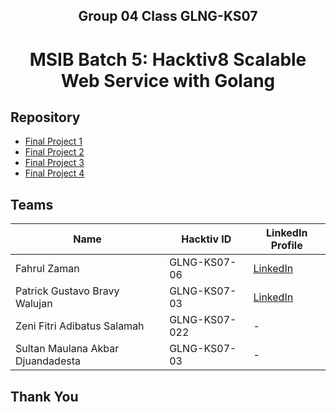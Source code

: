 <h2 align="center">Group 04 Class GLNG-KS07</h2>

<h1 align="center">MSIB Batch 5: Hacktiv8 Scalable Web Service with Golang</h1>

## Repository

- [Final Project 1](https://github.com/hacktiv8-ks07-g04/final-project-1)
- [Final Project 2](https://github.com/hacktiv8-ks07-g04/final-project-2)
- [Final Project 3](https://github.com/hacktiv8-ks07-g04/final-project-3)
- [Final Project 4](https://github.com/hacktiv8-ks07-g04/final-project-4)

## Teams

| Name                                       | Hacktiv ID    | LinkedIn Profile                                        |
| ------------------------------------------ | ------------- | ------------------------------------------------------- |
| Fahrul Zaman                               | GLNG-KS07-06  | [LinkedIn](https://www.linkedin.com/in/fhrlzmn/)        | 
| Patrick Gustavo Bravy Walujan              | GLNG-KS07-03  | [LinkedIn](https://www.linkedin.com/in/patrickgustavo/) |
| Zeni Fitri Adibatus Salamah                | GLNG-KS07-022 | -                                                       |
| Sultan Maulana Akbar Djuandadesta          | GLNG-KS07-03  | -                                                       |

## Thank You

